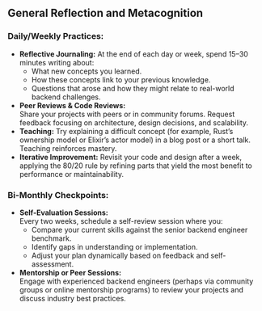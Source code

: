 ## **General Reflection and Metacognition**

### **Daily/Weekly Practices:**

- **Reflective Journaling:** At the end of each day or week, spend 15–30 minutes writing about:
    - What new concepts you learned.
    - How these concepts link to your previous knowledge.
    - Questions that arose and how they might relate to real-world backend challenges.
- **Peer Reviews & Code Reviews:**  
    Share your projects with peers or in community forums. Request feedback focusing on architecture, design decisions, and scalability.
- **Teaching:** Try explaining a difficult concept (for example, Rust’s ownership model or Elixir’s actor model) in a blog post or a short talk. Teaching reinforces mastery.
- **Iterative Improvement:** Revisit your code and design after a week, applying the 80/20 rule by refining parts that yield the most benefit to performance or maintainability.

### **Bi-Monthly Checkpoints:**

- **Self-Evaluation Sessions:**  
    Every two weeks, schedule a self-review session where you:
    - Compare your current skills against the senior backend engineer benchmark.
    - Identify gaps in understanding or implementation.
    - Adjust your plan dynamically based on feedback and self-assessment.
- **Mentorship or Peer Sessions:**  
    Engage with experienced backend engineers (perhaps via community groups or online mentorship programs) to review your projects and discuss industry best practices.
